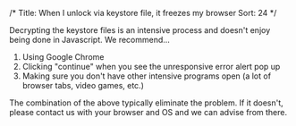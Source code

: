 /*
Title: When I unlock via keystore file, it freezes my browser
Sort: 24
*/

Decrypting the keystore files is an intensive process and doesn't enjoy being done in Javascript. We recommend...

1.  Using Google Chrome
2.  Clicking "continue" when you see the unresponsive error alert pop up
3.  Making sure you don't have other intensive programs open (a lot of browser tabs, video games, etc.)

The combination of the above typically eliminate the problem. If it doesn't, please contact us with your browser and OS and we can advise from there.
